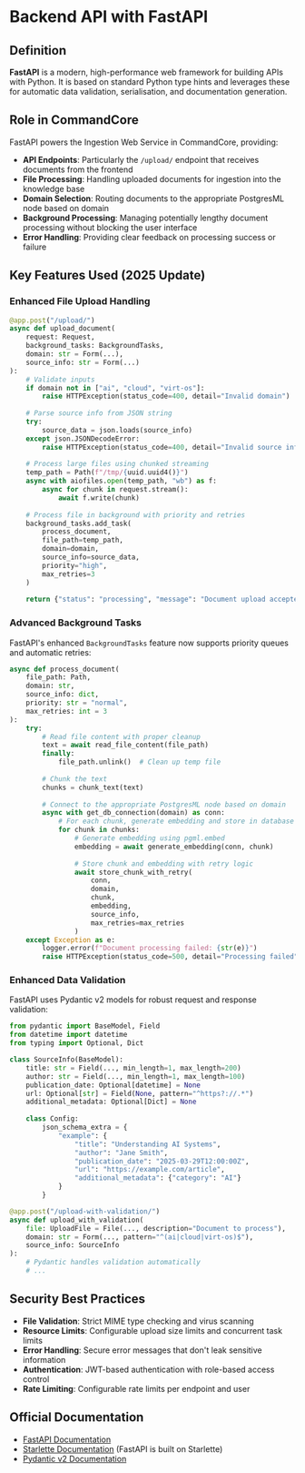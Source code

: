 # Backend API with FastAPI

## Definition

**FastAPI** is a modern, high-performance web framework for building APIs with Python. It is based on standard Python type hints and leverages these for automatic data validation, serialisation, and documentation generation.

## Role in CommandCore

FastAPI powers the Ingestion Web Service in CommandCore, providing:

- **API Endpoints**: Particularly the `/upload/` endpoint that receives documents from the frontend
- **File Processing**: Handling uploaded documents for ingestion into the knowledge base
- **Domain Selection**: Routing documents to the appropriate PostgresML node based on domain
- **Background Processing**: Managing potentially lengthy document processing without blocking the user interface
- **Error Handling**: Providing clear feedback on processing success or failure

## Key Features Used (2025 Update)

### Enhanced File Upload Handling

```python
@app.post("/upload/")
async def upload_document(
    request: Request,
    background_tasks: BackgroundTasks,
    domain: str = Form(...),
    source_info: str = Form(...)
):
    # Validate inputs
    if domain not in ["ai", "cloud", "virt-os"]:
        raise HTTPException(status_code=400, detail="Invalid domain")
    
    # Parse source info from JSON string
    try:
        source_data = json.loads(source_info)
    except json.JSONDecodeError:
        raise HTTPException(status_code=400, detail="Invalid source info format")
    
    # Process large files using chunked streaming
    temp_path = Path(f"/tmp/{uuid.uuid4()}")
    async with aiofiles.open(temp_path, "wb") as f:
        async for chunk in request.stream():
            await f.write(chunk)
    
    # Process file in background with priority and retries
    background_tasks.add_task(
        process_document,
        file_path=temp_path,
        domain=domain,
        source_info=source_data,
        priority="high",
        max_retries=3
    )
    
    return {"status": "processing", "message": "Document upload accepted and processing started"}
```

### Advanced Background Tasks

FastAPI's enhanced `BackgroundTasks` feature now supports priority queues and automatic retries:

```python
async def process_document(
    file_path: Path,
    domain: str,
    source_info: dict,
    priority: str = "normal",
    max_retries: int = 3
):
    try:
        # Read file content with proper cleanup
        text = await read_file_content(file_path)
        finally:
            file_path.unlink()  # Clean up temp file
        
        # Chunk the text
        chunks = chunk_text(text)
        
        # Connect to the appropriate PostgresML node based on domain
        async with get_db_connection(domain) as conn:
            # For each chunk, generate embedding and store in database
            for chunk in chunks:
                # Generate embedding using pgml.embed
                embedding = await generate_embedding(conn, chunk)
                
                # Store chunk and embedding with retry logic
                await store_chunk_with_retry(
                    conn,
                    domain,
                    chunk,
                    embedding,
                    source_info,
                    max_retries=max_retries
                )
    except Exception as e:
        logger.error(f"Document processing failed: {str(e)}")
        raise HTTPException(status_code=500, detail="Processing failed")
```

### Enhanced Data Validation

FastAPI uses Pydantic v2 models for robust request and response validation:

```python
from pydantic import BaseModel, Field
from datetime import datetime
from typing import Optional, Dict

class SourceInfo(BaseModel):
    title: str = Field(..., min_length=1, max_length=200)
    author: str = Field(..., min_length=1, max_length=100)
    publication_date: Optional[datetime] = None
    url: Optional[str] = Field(None, pattern="^https?://.*")
    additional_metadata: Optional[Dict] = None
    
    class Config:
        json_schema_extra = {
            "example": {
                "title": "Understanding AI Systems",
                "author": "Jane Smith",
                "publication_date": "2025-03-29T12:00:00Z",
                "url": "https://example.com/article",
                "additional_metadata": {"category": "AI"}
            }
        }

@app.post("/upload-with-validation/")
async def upload_with_validation(
    file: UploadFile = File(..., description="Document to process"),
    domain: str = Form(..., pattern="^(ai|cloud|virt-os)$"),
    source_info: SourceInfo
):
    # Pydantic handles validation automatically
    # ...
```

## Security Best Practices

- **File Validation**: Strict MIME type checking and virus scanning
- **Resource Limits**: Configurable upload size limits and concurrent task limits
- **Error Handling**: Secure error messages that don't leak sensitive information
- **Authentication**: JWT-based authentication with role-based access control
- **Rate Limiting**: Configurable rate limits per endpoint and user

## Official Documentation

- [FastAPI Documentation](https://fastapi.tiangolo.com/)
- [Starlette Documentation](https://www.starlette.io/) (FastAPI is built on Starlette)
- [Pydantic v2 Documentation](https://docs.pydantic.dev/)

